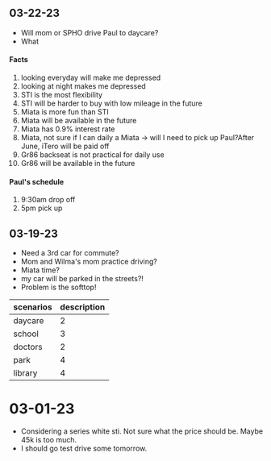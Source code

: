 ## 03-22-23
- Will mom or SPHO drive Paul to daycare? 
- What 

#### Facts
1. looking everyday will make me depressed
2. looking at night makes me depressed
3. STI is the most flexibility
4. STI will be harder to buy with low mileage in the future
5. Miata is more fun than STI
6. Miata will be available in the future
7. Miata has 0.9% interest rate
8. Miata, not sure if I can daily a Miata -> will I need to pick up Paul?After June, iTero will be paid off
9. Gr86 backseat is not practical for daily use
10. Gr86 will be available in the future


#### Paul's schedule
1. 9:30am drop off
2. 5pm pick up

## 03-19-23
- Need a 3rd car for commute?
- Mom and Wilma's mom practice driving?
- Miata time?
- my car will be parked in the streets?!
- Problem is the softtop!


| scenarios | description |
| --------- | ----------- |
| daycare   | 2           |
| school    | 3           |
| doctors   | 2           |
| park      | 4           |
| library   | 4           |



# 03-01-23
* Considering a series white sti. Not sure what the price should be. Maybe 45k is too much.
* I should go test drive some tomorrow.
